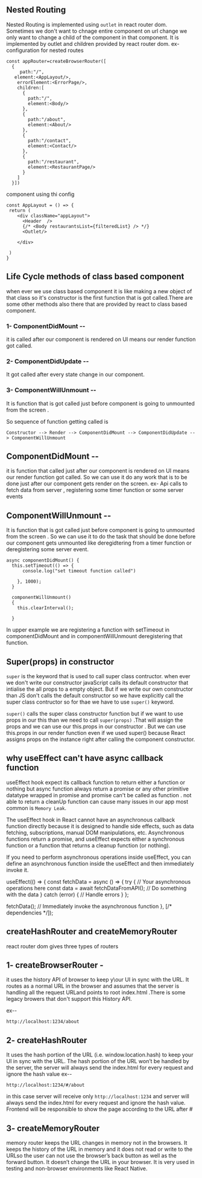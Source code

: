 ## Nested Routing 
Nested Routing is implemented using `outlet` in react router dom. Sometimes we don't want to chnage entire component on url change we only want to change a child of the component in that component. It is implemented by outlet and children provided by react router dom.
ex- configuration for nested routes

````
const appRouter=createBrowserRouter([
  {
     path:"/",
   element:<AppLayout/>,
    errorElement:<ErrorPage/>,
    children:[
      {
        path:"/",
        element:<Body/>
      },
      {
        path:"/about",
        element:<About/>
      },
      {
        path:"/contact",
        element:<Contact/>
      },
      {
        path:"/restaurant",
        element:<RestaurantPage/>
      }
    ]
  }])

  ````

  component using thi config

  ````
  const AppLayout = () => {
   return (
      <div className="appLayout">
        <Header  />
        {/* <Body restaurantsList={filteredList} /> */}
        <Outlet/>
  
      </div>
  
   )
  }
  ````

## Life Cycle methods of class based component
when ever we use class based component it is like making a new object of that class so it's constructor is the first function that is got called.There are some other methods also there that are provided by react to class based component.
### 1- ComponentDidMount -- 
it is called after our component is rendered on UI means our render function got called.
### 2- ComponentDidUpdate -- 
It got called after every state change in our component.
### 3- ComponentWillUnmount --
It is function that is got called just before component is going to unmounted from the screen .

So sequence of function getting called is

`Constructor --> Render --> ComponentDidMount --> ComponentDidUpdate --> ComponentWillUnmount`

## ComponentDidMount --
it is function that  called just after our component is rendered on UI means our render function got called. So we can use it do any work that is to be done just after our component gets render on the screen.
ex- Api calls to fetch data from server , registering some timer function or some server events 

## ComponentWillUnmount --

It is function that is got called just before component is going to unmounted from the screen . So we can use it to do the task that should be done before our component gets unmounted like deregidtering from a timer function or deregistering some server event.

````
async componentDidMount() {
  this.setTimeout(() => {
      console.log("set timeout function called")
      
    }, 1000);
  }

  componentWillUnmount()
  {
    this.clearInterval();
   
  }
````
In upper example we are registering a function with setTimeout in componentDidMount and in componentWillUnmount deregistering that function.


## Super(props) in constructor
`super` is the keyword that is used to call super class contructor. when ever we don't write our constructor javaScript calls its default constructor that intialise the all props to a empty object. But if we write our own constructor than JS don't calls the default constructor so we have explicitly call the super class contructor so for thae we have to use `super()` keyword.

`super()` calls the super class constructor function but if we want to use props in our this than we need to call `super(props)` .That will assign the props and we can use our this.props in our constructor . But we can use this.props in our render function even if we used super() because React assigns props on the instance right after calling the component constructor.

## why useEffect can't have async callback function
useEffect hook expect its callback function to return either a function or nothing but async function always return a promise or any other primitive datatype wrapped in promise and promise can't be called as function . not able to return a cleanUp function can cause many issues in our app most common is `Memory Leak`.

The useEffect hook in React cannot have an asynchronous callback function directly because it is designed to handle side effects, such as data fetching, subscriptions, manual DOM manipulations, etc. Asynchronous functions return a promise, and useEffect expects either a synchronous function or a function that returns a cleanup function (or nothing).

If you need to perform asynchronous operations inside useEffect, you can define an asynchronous function inside the useEffect and then immediately invoke it.

useEffect(() => {
  const fetchData = async () => {
    try {
      // Your asynchronous operations here
      const data = await fetchDataFromAPI();
      // Do something with the data
    } catch (error) {
      // Handle errors
    }
  };

  fetchData(); // Immediately invoke the asynchronous function
}, [/* dependencies */]);


## createHashRouter and createMemoryRouter
react router dom gives three types of routers
## 1- createBrowserRouter - 
it uses the history API of browser to   keep y\our UI in sync with the URL. It routes as a normal URL in the browser and assumes that the server is handling all the request URLand points to root index.html .There is some legacy browers that don't support this History API.

ex--
````
http://localhost:1234/about
````

## 2- createHashRouter
It uses the hash portion of the URL (i.e. window.location.hash) to keep your UI in sync with the URL. The hash portion of the URL won’t be handled by the server, the server will always send the index.html for every request and ignore the hash value
ex--
````
http://localhost:1234/#/about
````
in this case server will receive only `http://localhost:1234` and  server will always send the index.html for every request and ignore the hash value.
Frontend will be responsible to show the page according to the URL after #

## 3- createMemoryRouter
memory router keeps the URL changes in memory not in the browsers. It keeps the history of the URL in memory and it does not read or write to the URLso the user can not use the browser’s back button as well as the forward button. It doesn’t change the URL in your browser. It is very used in testing and non-browser environments like React Native.
